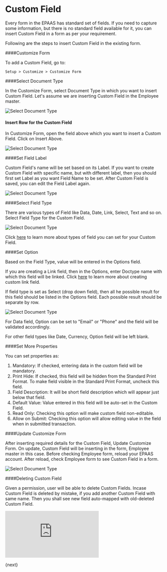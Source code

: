<!-- add-breadcrumbs -->
# Custom Field

Every form in the EPAAS has standard set of fields. If you need to capture some information, but there is no standard field available for it, you can insert Custom Field in a form as per your requirement.

Following are the steps to insert Custom Field in the existing form.

####Customize Form

To add a Custom Field, go to:

`Setup > Customize > Customize Form`

####Select Document Type

In the Customize Form, select Document Type in which you want to insert Custom Field. Let's assume we are inserting Custom Field in the Employee master.

<img alt="Select Document Type" class="screenshot" src="{{docs_base_url}}/assets/img/customize/custom-field-1.gif">

#### Insert Row for the Custom Field

In Customize Form, open the field above which you want to insert a Custom Field. Click on Insert Above.

<img alt="Select Document Type" class="screenshot" src="{{docs_base_url}}/assets/img/customize/custom-field-2.gif">

####Set Field Label

Custom Field's name will be set based on its Label. If you want to create Custom Field with specific name, but with different label, then you should first set Label as you want Field Name to be set. After Custom Field is saved, you can edit the Field Label again.

<img alt="Select Document Type" class="screenshot" src="{{docs_base_url}}/assets/img/customize/custom-field-3.png">

####Select Field Type

There are various types of Field like Data, Date, Link, Select, Text and so on. Select Field Type for the Custom Field.

<img alt="Select Document Type" class="screenshot" src="{{docs_base_url}}/assets/img/customize/custom-field-4.png">

Click [here](/docs/user/manual/en/customize-epaas/articles/field-types.html) to learn more about types of field you can set for your Custom Field.

####Set Option

Based on the Field Type, value will be entered in the Options field.

If you are creating a Link field, then in the Options, enter Doctype name with which this field will be linked. Click [here](/docs/user/manual/en/customize-epaas/articles/creating-custom-link-field.html) to learn more about creating custom link field.

If field type is set as Select (drop down field), then all he possible result for this field should be listed in the Options field. Each possible result should be separate by row.

<img alt="Select Document Type" class="screenshot" src="{{docs_base_url}}/assets/img/customize/custom-field-5.png">

For Data field, Option can be set to "Email" or "Phone" and the field will be validated accordingly.

For other field types like Date, Currency, Option field will be left blank.

####Set More Properties

You can set properties as:

1. Mandatory: If checked, entering data in the custom field will be mandatory.
1. Print Hide: If checked, this field will be hidden from the Standard Print Format. To make field visible in the Standard Print Format, uncheck this field.
1. Field Description: It will be short field description which will appear just below that field.
1. Default Value: Value entered in this field will be auto-set in the Custom Field.
1. Read Only: Checking this option will make custom field non-editable.
1. Allow on Submit: Checking this option will allow editing value in the field when in submitted transaction.

####Update Customize Form

After inserting required details for the Custom Field, Update Customize Form. On update, Custom Field will be inserting in the form, Employee master in this case. Before checking Employee form, reload your EPAAS account. After reload, check Employee form to see Custom Field in a form.

<img alt="Select Document Type" class="screenshot" src="{{docs_base_url}}/assets/img/customize/custom-field-6.png">

####Deleting Custom Field

Given a permission, user will be able to delete Custom Fields. Incase Custom Field is deleted by mistake, if you add another Custom Field with same name. Then you shall see new field auto-mapped with old-deleted Custom Field.

<div class="embed-container">
    <iframe src="https://www.youtube.com/embed/pJhL9mmxV_U?rel=0" frameborder="0" allow="autoplay; encrypted-media" allowfullscreen>
    </iframe>
</div>

{next}
